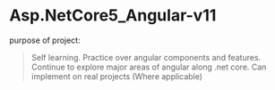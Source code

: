 # Asp.NetCore5_Angular-v11
purpose of project:
> Self learning.
> Practice over angular components and features.
> Continue to explore major areas of angular along .net core.
> Can implement on real projects (Where applicable)
